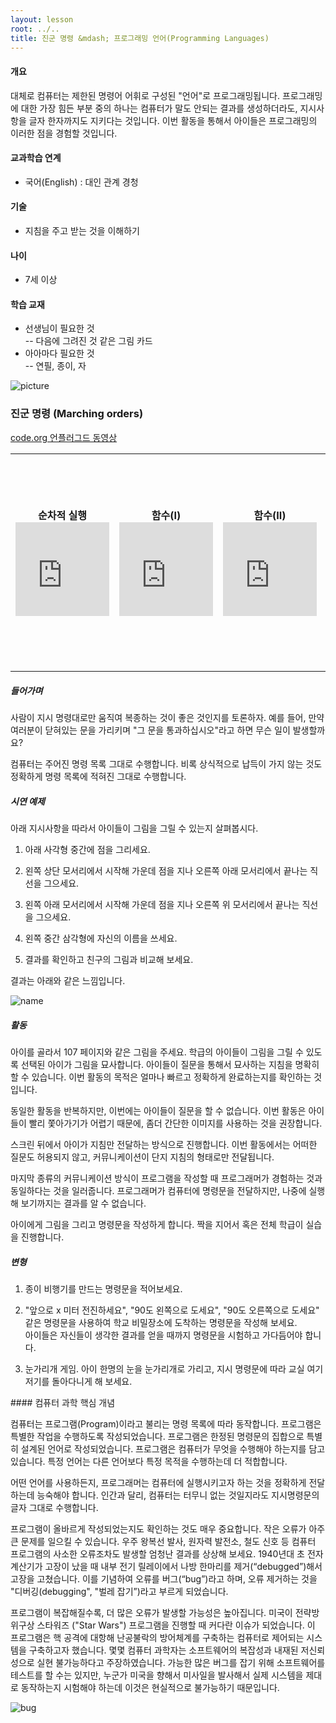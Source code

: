 ```yaml
---
layout: lesson
root: ../..
title: 진군 명령 &mdash; 프로그래밍 언어(Programming Languages)
---
```

<div class="objectives" markdown="1">

#### 개요  

대체로 컴퓨터는 제한된 명령어 어휘로 구성된 "언어"로 프로그래밍됩니다. 프로그래밍에 대한 가장 힘든 부분 중의 하나는 컴퓨터가 말도 안되는 결과를 생성하더라도, 지시사항을 글자 한자까지도 지키다는 것입니다. 이번 활동을 통해서 아이들은 프로그래밍의 이러한 점을 경험할 것입니다.  

#### 교과학습 연계  
- 국어(English) : 대인 관계 경청

#### 기술  
- 지침을 주고 받는 것을 이해하기

#### 나이  
- 7세 이상

#### 학습 교재  
- 선생님이 필요한 것  
-- 다음에 그려진 것 같은 그림 카드  
- 아아마다 필요한 것  
-- 연필, 종이, 자

<img src="img/ch13-language/12-language-01-picture.png" alt="picture" />   

</div>

### 진군 명령 (Marching orders)

<div class="row-fluid">
<div class="span3">
<table width="100%" class="table table-striped">
    <tr>
        <a href="http://www.code.org">code.org 언플러그드 동영상</a>
    </tr>
    <tr>
        <td>
           <center><strong>순차적 실행</strong></center>
           <div class="youtube">
                <iframe width="150" src="https://www.youtube.com/embed/xaW3PAzHxCU?list=PLzdnOPI1iJNerXmhWGR_V-8vWPe0v62DE" frameborder="0" allowfullscreen>
                </iframe>
           </div>
        </td>
        <td>
           <center><strong>함수(I)</strong></center>
           <div class="youtube">
                <iframe width="150" src="https://www.youtube.com/embed/hx0tBso08aA?list=PLzdnOPI1iJNerXmhWGR_V-8vWPe0v62DE" frameborder="0" allowfullscreen>
                </iframe>
           </div>        
        </td>
        <td>
           <center><strong>함수(II)</strong></center>
           <div class="youtube">
                <iframe width="150" src="https://www.youtube.com/embed/NAViNTHS3LU?list=PLzdnOPI1iJNerXmhWGR_V-8vWPe0v62DE" frameborder="0" allowfullscreen>
                </iframe>
           </div>        
        </td>
        <td>
           <center><strong>조건문</strong></center>
           <div class="youtube">
                <iframe width="150" src="https://www.youtube.com/embed/yr6g0AWE7yw?list=PLzdnOPI1iJNerXmhWGR_V-8vWPe0v62DE" frameborder="0" allowfullscreen>
                </iframe>
           </div>        
        </td>
        <td>
           <center><strong>릴레이 프로그래밍</strong></center>
           <div class="youtube">
                <iframe width="20%" src="https://www.youtube.com/embed/FFpvtooUrzg?list=PLzdnOPI1iJNerXmhWGR_V-8vWPe0v62DE" frameborder="0" allowfullscreen>
                </iframe>
           </div>        
        </td>
    </tr>
</table>
</div>
</div>


##### 들어가며

사람이 지시 명령대로만 움직여 복종하는 것이 좋은 것인지를 토론하자. 
예를 들어, 만약 여러분이 닫혀있는 문을 가리키며 "그 문을 통과하십시오"라고 하면 무슨 일이 발생할까요?  

컴퓨터는 주어진 명령 목록 그대로 수행합니다. 
비록 상식적으로 납득이 가지 않는 것도 정확하게 명령 목록에 적혀진 그대로 수행합니다.  

##### 시연 예제

아래 지시사항을 따라서 아이들이 그림을 그릴 수 있는지 살펴봅시다.

1. 아래 사각형 중간에 점을 그리세요.  

2. 왼쪽 상단 모서리에서 시작해 가운데 점을 지나 오른쪽 아래 모서리에서 끝나는 직선을 그으세요.

3. 왼쪽 아래 모서리에서 시작해 가운데 점을 지나 오른쪽 위 모서리에서 끝나는 직선을 그으세요.

4. 왼쪽 중간 삼각형에 자신의 이름을 쓰세요.  

5. 결과를 확인하고 친구의 그림과 비교해 보세요.

결과는 아래와 같은 느낌입니다.

<img src="img/ch13-language/12-language-02-name.png" alt="name" />   

##### 활동

아이를 골라서 107 페이지와 같은 그림을 주세요. 
학급의 아이들이 그림을 그릴 수 있도록 선택된 아이가 그림을 묘사합니다.
아이들이 질문을 통해서 묘사하는 지침을 명확히 할 수 있습니다.
이번 활동의 목적은 얼마나 빠르고 정확하게 완료하는지를 확인하는 것입니다.  

동일한 활동을 반복하지만, 이번에는 아이들이 질문을 할 수 없습니다. 
이번 활동은 아이들이 빨리 쫓아가기가 어렵기 때문에, 좀더 간단한 이미지를 사용하는 것을 권장합니다.  

스크린 뒤에서 아이가 지침만 전달하는 방식으로 진행합니다. 이번 활동에서는 어떠한 질문도 허용되지 않고, 커뮤니케이션이 단지 지침의 형태로만 전달됩니다.  

마지막 종류의 커뮤니케이션 방식이 프로그램을 작성할 때 프로그래머가 경험하는 것과 동일하다는 것을 일러줍니다. 프로그래머가 컴퓨터에 명령문을 전달하지만, 나중에 실행해 보기까지는 결과를 알 수 없습니다.  

아이에게 그림을 그리고 명령문을 작성하게 합니다. 짝을 지어서 혹은 전체 학급이 실습을 진행합니다.  

##### 변형

1. 종이 비행기를 만드는 명령문을 적어보세요.  

2. "앞으로 x 미터 전진하세요", "90도 왼쪽으로 도세요", "90도 오른쪽으로 도세요" 같은 명령문을 사용하여 학교 비밀장소에 도착하는 명령문을 작성해 보세요.  
아이들은 자신들이 생각한 결과를 얻을 때까지 명령문을 시험하고 가다듬어야 합니다.  

3. 눈가리개 게임. 아이 한명의 눈을 눈가리개로 가리고, 지시 명령문에 따라 교실 여기저기를 돌아다니게 해 보세요.


<div class="keypoints" markdown="1">
#### 컴퓨터 과학 핵심 개념

컴퓨터는 프로그램(Program)이라고 불리는 명령 목록에 따라 동작합니다. 프로그램은 특별한 작업을 수행하도록 작성되었습니다. 
프로그램은 한정된 명령문의 집합으로 특별히 설계된 언어로 작성되었습니다.
프로그램은 컴퓨터가 무엇을 수행해야 하는지를 담고 있습니다. 특정 언어는 다른 언어보다 특정 목적을 수행하는데 더 적합합니다.  

어떤 언어를 사용하든지, 프로그래머는 컴퓨터에 실행시키고자 하는 것을 정확하게 전달하는데 능숙해야 합니다. 인간과 달리, 컴퓨터는 터무니 없는 것일지라도 지시명령문의 글자 그대로 수행합니다.  

프로그램이 올바르게 작성되었는지도 확인하는 것도 매우 중요합니다. 작은 오류가 아주 큰 문제를 일으킬 수 있습니다. 우주 왕복선 발사, 원자력 발전소, 철도 신호 등 컴퓨터 프로그램의 사소한 오류조차도 발생할 엄청난 결과를 상상해 보세요. 1940년대 초 전자계산기가 고장이 났을 때 내부 전기 릴레이에서 나방 한마리를 제거(“debugged”)해서 고장을 고쳤습니다. 이를 기념하여 오류를 버그(“bug”)라고 하며, 오류 제거하는 것을 "디버깅(debugging", "벌레 잡기”)라고 부르게 되었습니다.  

프로그램이 복잡해질수록, 더 많은 오류가 발생할 가능성은 높아집니다. 미국이 전략방위구상 스타워즈 ("Star Wars") 프로그램을 진행할 때 커다란 이슈가 되었습니다. 이 프로그램은 핵 공격에 대항해 난공불락의 방어체계를 구축하는 컴퓨터로 제어되는 시스템을 구축하고자 했습니다. 몇몇 컴퓨터 과학자는 소프트웨어의 복잡성과 내재된 저신뢰성으로 실현 불가능하다고 주장하였습니다. 가능한 많은 버그를 잡기 위해 소프트웨어를 테스트를 할 수는 있지만, 누군가 미국을 향해서 미사일을 발사해서 실제 시스템을 제대로 동작하는지 시험해야 하는데 이것은 현실적으로 불가능하기 때문입니다.

<img src="img/ch13-language/12-language-03-bug.png" alt="bug" />   

</div>  


